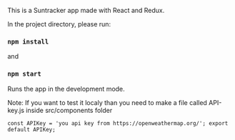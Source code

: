 This is a Suntracker app made with React and Redux.

In the project directory, please run:

### `npm install`
and
### `npm start`
Runs the app in the development mode.

Note: If you want to test it localy than you need to make a file called API-key.js inside src/components folder

`const APIKey = 'you api key from https://openweathermap.org/';
export default APIKey;`
